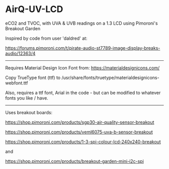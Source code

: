 # AirQ-UV-LCD
eCO2 and TVOC, with UVA &amp; UVB readings on a 1.3 LCD using Pimoroni's Breakout Garden

Inspired by code from user 'daldred' at:

https://forums.pimoroni.com/t/pirate-audio-st7789-image-display-breaks-audio/12363/4

---

Requires Material Design Icon Font from: https://materialdesignicons.com/

Copy TrueType font (ttf) to /usr/share/fonts/truetype/materialdesignicons-webfont.ttf

Also, requires a ttf font, Arial in the code - but can be modified to whatever fonts you like / have.

---

Uses breakout boards:

https://shop.pimoroni.com/products/sgp30-air-quality-sensor-breakout

https://shop.pimoroni.com/products/veml6075-uva-b-sensor-breakout

https://shop.pimoroni.com/products/1-3-spi-colour-lcd-240x240-breakout

and

https://shop.pimoroni.com/products/breakout-garden-mini-i2c-spi






